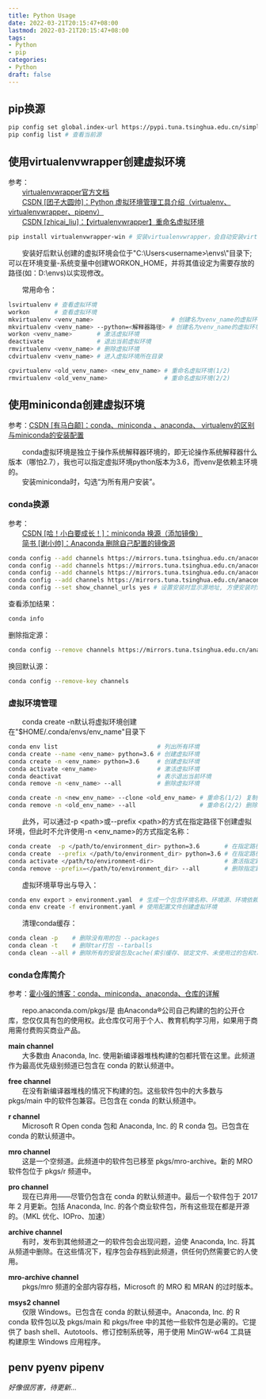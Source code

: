 ```yaml
---
title: Python Usage
date: 2022-03-21T20:15:47+08:00
lastmod: 2022-03-21T20:15:47+08:00
tags: 
- Python
- pip
categories: 
- Python
draft: false
---
```


## pip换源

```bash
pip config set global.index-url https://pypi.tuna.tsinghua.edu.cn/simple/ # 清华源
pip config list # 查看当前源
```

## 使用virtualenvwrapper创建虚拟环境

参考：  
&emsp;&emsp;[virtualenvwrapper官方文档](https://virtualenvwrapper.readthedocs.io/en/latest/#)  
&emsp;&emsp;[CSDN [团子大圆帅]：Python 虚拟环境管理工具介绍（virtualenv、virtualenvwrapper、pipenv）](https://blog.csdn.net/jpch89/article/details/89478614)  
&emsp;&emsp;[CSDN [zhicai_liu]：【virtualenvwrapper】重命名虚拟环境](https://blog.csdn.net/zhicai_liu/article/details/110518521)

```bash
pip install virtualenvwrapper-win # 安装virtualenvwrapper，会自动安装virtualenv
```

&emsp;&emsp;安装好后默认创建的虚拟环境会位于"C:\Users\<username>\envs\\"目录下;可以在环境变量-系统变量中创建WORKON_HOME，并将其值设定为需要存放的路径(如：D:\envs)以实现修改。

&emsp;&emsp;常用命令：

```bash
lsvirtualenv # 查看虚拟环境
workon       # 查看虚拟环境
mkvirtualenv <venv_name>                      # 创建名为venv_name的虚拟环境，默认python解释器继承当前环境
mkvirtualenv <venv_name> --python=<解释器路径> # 创建名为venv_name的虚拟环境，指定python解释器版本
workon <venv_name>       # 激活虚拟环境
deactivate               # 退出当前虚拟环境
rmvirtualenv <venv_name> # 删除虚拟环境
cdvirtualenv <venv_name> # 进入虚拟环境所在目录

cpvirtualenv <old_venv_name> <new_env_name> # 重命名虚拟环境(1/2)
rmvirtualenv <old_venv_name>                # 重命名虚拟环境(2/2)
```

## 使用miniconda创建虚拟环境

参考：[CSDN [有马白颠]：conda、miniconda 、anaconda、 virtualenv的区别与miniconda的安装配置](https://blog.csdn.net/qq_36782182/article/details/111922349)

&emsp;&emsp;conda虚拟环境是独立于操作系统解释器环境的，即无论操作系统解释器什么版本（哪怕2.7），我也可以指定虚拟环境python版本为3.6，而venv是依赖主环境的。  
&emsp;&emsp;安装miniconda时，勾选“为所有用户安装”。

### conda换源

参考：  
&emsp;&emsp;[CSDN [哈！小白要成长！]：miniconda 换源（添加镜像）](https://blog.csdn.net/qq_41956139/article/details/122748299)  
&emsp;&emsp;[简书 [谢小帅]：Anaconda 删除自己配置的镜像源](https://www.jianshu.com/p/39819bcb889f)

```bash
conda config --add channels https://mirrors.tuna.tsinghua.edu.cn/anaconda/pkgs/free/
conda config --add channels https://mirrors.tuna.tsinghua.edu.cn/anaconda/pkgs/main/
conda config --add channels https://mirrors.tuna.tsinghua.edu.cn/anaconda/pkgs/r/
conda config --add channels https://mirrors.tuna.tsinghua.edu.cn/anaconda/pkgs/msys2/
conda config --set show_channel_urls yes # 设置安装时显示源地址, 方便安装时知道包来自哪个源
```

查看添加结果：

```bash
conda info
```

删除指定源：

```bash
conda config --remove channels https://mirrors.tuna.tsinghua.edu.cn/anaconda/pkgs/main/
```

换回默认源：

```bash
conda config --remove-key channels
```

### 虚拟环境管理

&emsp;&emsp;conda create -n默认将虚拟环境创建在"$HOME/.conda/envs/env_name"目录下

```bash
conda env list                            # 列出所有环境
conda create --name <env_name> python=3.6 # 创建虚拟环境
conda create -n <env_name> python=3.6     # 创建虚拟环境
conda activate <env_name>                 # 激活虚拟环境
conda deactivat                           # 表示退出当前环境
conda remove -n <env_name> --all          # 删除虚拟环境
```

```bash
conda create -n <new_env_name> --clone <old_env_name> # 重命名(1/2) 复制
conda remove -n <old_env_name> --all                  # 重命名(2/2) 删除旧环境
```

&emsp;&emsp;此外，可以通过\-p \<path>或\-\-prefix \<path>的方式在指定路径下创建虚拟环境，但此时不允许使用-n \<env_name>的方式指定名称：

```bash
conda create  -p </path/to/environment_dir> python=3.6       # 在指定路径下创建虚拟环境
conda create  --prefix </path/to/environment_dir> python=3.6 # 在指定路径下创建虚拟环境
conda activate </path/to/environment-dir>                    # 激活指定路径下的虚拟环境
conda remove --prefix=</path/to/environment_dir> --all       # 删除指定路径下的虚拟环境
```

&emsp;&emsp;虚拟环境草导出与导入：

```bash
conda env export > environment.yaml  # 生成一个包含环境名称、环境源、环境依赖包、通过pip安装的包的配置文件
conda env create -f environment.yaml # 使用配置文件创建虚拟环境
```

&emsp;&emsp;清理conda缓存：

```bash
conda clean -p    # 删除没有用的包 --packages
conda clean -t    # 删除tar打包 --tarballs
conda clean --all # 删除所有的安装包及cache(索引缓存、锁定文件、未使用过的包和tar包)
```

### conda仓库简介

参考：[霍小强的博客：conda、miniconda、anaconda、仓库的详解](https://www.huoxiaoqiang.com/experience/pythone/6033.html)

&emsp;&emsp;repo.anaconda.com/pkgs/是 由Anaconda®公司自己构建的包的公开仓库，您仅仅具有包的使用权。此仓库仅可用于个人、教育机构学习用，如果用于商用需付费购买商业产品。

**main channel**  
&emsp;&emsp;大多数由 Anaconda, Inc. 使用新编译器堆栈构建的包都托管在这里。此频道作为最高优先级别频道已包含在 conda 的默认频道中。

**free channel**  
&emsp;&emsp;在没有新编译器堆栈的情况下构建的包。这些软件包中的大多数与 pkgs/main 中的软件包兼容。已包含在 conda 的默认频道中。

**r channel**  
&emsp;&emsp;Microsoft R Open conda 包和 Anaconda, Inc. 的 R conda 包。已包含在 conda 的默认频道中。

**mro channel**  
&emsp;&emsp;这是一个空频道。此频道中的软件包已移至 pkgs/mro-archive。新的 MRO 软件包位于 pkgs/r 频道中。

**pro channel**  
&emsp;&emsp;现在已弃用——尽管仍包含在 conda 的默认频道中。最后一个软件包于 2017 年 2 月更新。包括 Anaconda, Inc. 的各个商业软件包，所有这些现在都是开源的。（MKL 优化、IOPro、加速）

**archive channel**  
&emsp;&emsp;有时，发布到其他频道之一的软件包会出现问题，迫使 Anaconda, Inc. 将其从频道中删除。在这些情况下，程序包会存档到此频道，供任何仍然需要它的人使用。

**mro-archive channel**  
&emsp;&emsp;pkgs/mro 频道的全部内容存档，Microsoft 的 MRO 和 MRAN 的过时版本。

**msys2 channel**  
&emsp;&emsp;仅限 Windows。已包含在 conda 的默认频道中。Anaconda, Inc. 的 R conda 软件包以及 pkgs/main 和 pkgs/free 中的其他一些软件包是必需的。它提供了 bash shell、Autotools、修订控制系统等，用于使用 MinGW-w64 工具链构建原生 Windows 应用程序。

## penv pyenv pipenv

*好像很厉害，待更新...*

